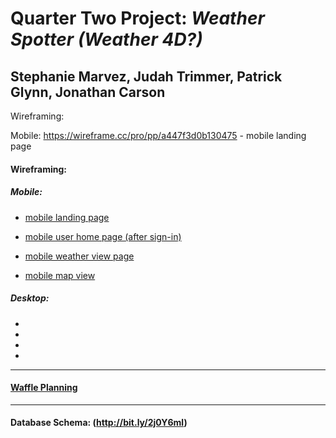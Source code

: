 # Quarter Two Project: *Weather Spotter (Weather 4D?)*
## Stephanie Marvez, Judah Trimmer, Patrick Glynn, Jonathan Carson


Wireframing:

Mobile:
https://wireframe.cc/pro/pp/a447f3d0b130475 - mobile landing page

#### Wireframing:

##### Mobile:

- [mobile landing page](https://wireframe.cc/pro/pp/a447f3d0b130475)

- [mobile user home page (after sign-in)](https://wireframe.cc/pro/pp/db21c6bfa130481)

- [mobile weather view page](https://wireframe.cc/pro/pp/db21c6bfa130481#foipdara)

- [mobile map view](https://wireframe.cc/pro/pp/5bc32ed9e130486#1)

##### Desktop:

-

-

-

-

----
#### [Waffle Planning](https://waffle.io/Carsonjd/quarter-2-project)
----
#### Database Schema: (http://bit.ly/2j0Y6ml)
